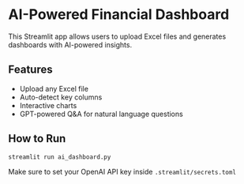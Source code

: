 # AI-Powered Financial Dashboard

This Streamlit app allows users to upload Excel files and generates dashboards with AI-powered insights.

## Features
- Upload any Excel file
- Auto-detect key columns
- Interactive charts
- GPT-powered Q&A for natural language questions

## How to Run
```bash
streamlit run ai_dashboard.py
```

Make sure to set your OpenAI API key inside `.streamlit/secrets.toml`

